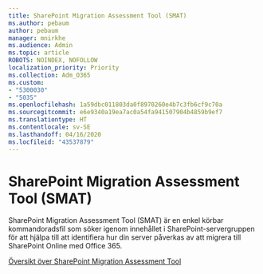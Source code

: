 ```yaml
---
title: SharePoint Migration Assessment Tool (SMAT)
ms.author: pebaum
author: pebaum
manager: mnirkhe
ms.audience: Admin
ms.topic: article
ROBOTS: NOINDEX, NOFOLLOW
localization_priority: Priority
ms.collection: Adm_O365
ms.custom:
- "5300030"
- "5035"
ms.openlocfilehash: 1a59dbc011803da0f8970260e4b7c3fb6cf9c70a
ms.sourcegitcommit: e6e9340a19ea7ac0a54fa941507904b4859b9ef7
ms.translationtype: HT
ms.contentlocale: sv-SE
ms.lasthandoff: 04/16/2020
ms.locfileid: "43537879"
---
```

# <a name="sharepoint-migration-assessment-tool-smat"></a>SharePoint Migration Assessment Tool (SMAT)

SharePoint Migration Assessment Tool (SMAT) är en enkel körbar kommandoradsfil som söker igenom innehållet i SharePoint-servergruppen för att hjälpa till att identifiera hur din server påverkas av att migrera till SharePoint Online med Office 365.

[Översikt över SharePoint Migration Assessment Tool](https://docs.microsoft.com/sharepointmigration/overview-of-the-sharepoint-migration-assessment-tool)
